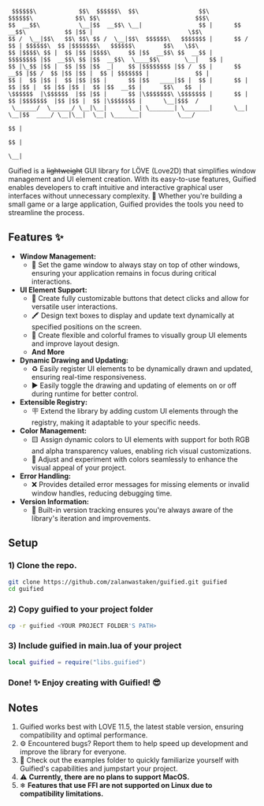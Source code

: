 ```
 $$$$$$\            $$\  $$$$$$\  $$\                 $$\        $$$$$$\            $$\ $$\                           $$$\   
$$  __$$\           \__|$$  __$$\ \__|                $$ |      $$  __$$\           $$ |$$ |                           \$$\  
$$ /  \__|$$\   $$\ $$\ $$ /  \__|$$\  $$$$$$\   $$$$$$$ |      $$ /  $$ | $$$$$$\  $$ |$$$$$$$\   $$$$$$\        $$\   \$$\ 
$$ |$$$$\ $$ |  $$ |$$ |$$$$\     $$ |$$  __$$\ $$  __$$ |      $$$$$$$$ |$$  __$$\ $$ |$$  __$$\  \____$$\       \__|   $$ |
$$ |\_$$ |$$ |  $$ |$$ |$$  _|    $$ |$$$$$$$$ |$$ /  $$ |      $$  __$$ |$$ /  $$ |$$ |$$ |  $$ | $$$$$$$ |             $$ |
$$ |  $$ |$$ |  $$ |$$ |$$ |      $$ |$$   ____|$$ |  $$ |      $$ |  $$ |$$ |  $$ |$$ |$$ |  $$ |$$  __$$ |      $$\   $$  |
\$$$$$$  |\$$$$$$  |$$ |$$ |      $$ |\$$$$$$$\ \$$$$$$$ |      $$ |  $$ |$$$$$$$  |$$ |$$ |  $$ |\$$$$$$$ |      \__|$$$  / 
 \______/  \______/ \__|\__|      \__| \_______| \_______|      \__|  \__|$$  ____/ \__|\__|  \__| \_______|          \___/  
                                                                          $$ |                                               
                                                                          $$ |                                               
                                                                          \__|                                               
```

Guified is a ~~lightweight~~ GUI library for LÖVE (Love2D) that simplifies window management and UI element creation. With its easy-to-use features, Guified enables developers to craft intuitive and interactive graphical user interfaces without unnecessary complexity. 🚀 Whether you're building a small game or a large application, Guified provides the tools you need to streamline the process.

## Features ✨
- **Window Management:**
  - 📌 Set the game window to always stay on top of other windows, ensuring your application remains in focus during critical interactions.
- **UI Element Support:**
  - 🔘 Create fully customizable buttons that detect clicks and allow for versatile user interactions.
  - 🖍️ Design text boxes to display and update text dynamically at specified positions on the screen.
  - 🎨 Create flexible and colorful frames to visually group UI elements and improve layout design.
  - **And More**
- **Dynamic Drawing and Updating:**
  - ♻️ Easily register UI elements to be dynamically drawn and updated, ensuring real-time responsiveness.
  - ▶️ Easily toggle the drawing and updating of elements on or off during runtime for better control.
- **Extensible Registry:**
  - 🪧 Extend the library by adding custom UI elements through the registry, making it adaptable to your specific needs.
- **Color Management:**
  - 🟨 Assign dynamic colors to UI elements with support for both RGB and alpha transparency values, enabling rich visual customizations.
  - 🔹 Adjust and experiment with colors seamlessly to enhance the visual appeal of your project.
- **Error Handling:**
  - ❌ Provides detailed error messages for missing elements or invalid window handles, reducing debugging time.
- **Version Information:**
  - 🔢 Built-in version tracking ensures you're always aware of the library's iteration and improvements.

## Setup
### 1) Clone the repo.
```bash
git clone https://github.com/zalanwastaken/guified.git guified
cd guified
```
### 2) Copy guified to your project folder
```bash
cp -r guified <YOUR PROJECT FOLDER'S PATH>
```
### 3) Include guified in main.lua of your project
```lua
local guified = require("libs.guified")
```
### Done! ✨ Enjoy creating with Guified! 😎

## Notes
1. Guified works best with LOVE 11.5, the latest stable version, ensuring compatibility and optimal performance.
2. ⚙️ Encountered bugs? Report them to help speed up development and improve the library for everyone.
3. 🔢 Check out the examples folder to quickly familiarize yourself with Guified's capabilities and jumpstart your project.
4. ⚠ **Currently, there are no plans to support MacOS.**
5. ❄ **Features that use FFI are not supported on Linux due to compatibility limitations.**
